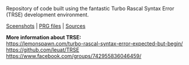 Repository of code built using the fantastic Turbo Rascal Syntax Error (TRSE) development environment.

[Sceenshots](https://github.com/fuzzybad/trse/tree/main/pet/screenshots) | 
[PRG files](https://github.com/fuzzybad/trse/tree/main/pet/binaries) |
[Sources](https://github.com/fuzzybad/trse/tree/main/pet/source)


**More information about TRSE:**<BR>
https://lemonspawn.com/turbo-rascal-syntax-error-expected-but-begin/<BR>
https://github.com/leuat/TRSE<BR>
https://www.facebook.com/groups/742955836046459/<BR>
